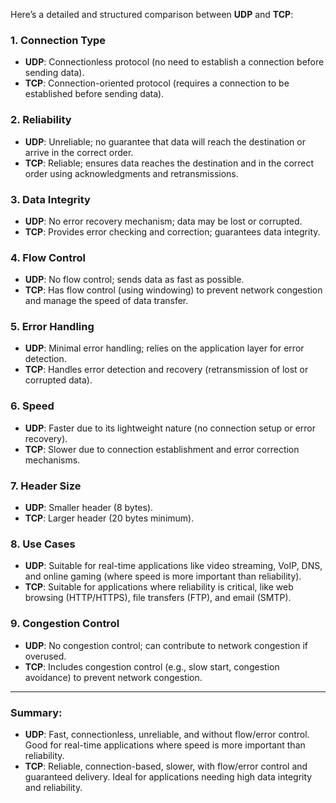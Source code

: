 Here’s a detailed and structured comparison between **UDP** and **TCP**:

### 1. **Connection Type**
   - **UDP**: Connectionless protocol (no need to establish a connection before sending data).
   - **TCP**: Connection-oriented protocol (requires a connection to be established before sending data).

### 2. **Reliability**
   - **UDP**: Unreliable; no guarantee that data will reach the destination or arrive in the correct order.
   - **TCP**: Reliable; ensures data reaches the destination and in the correct order using acknowledgments and retransmissions.

### 3. **Data Integrity**
   - **UDP**: No error recovery mechanism; data may be lost or corrupted.
   - **TCP**: Provides error checking and correction; guarantees data integrity.

### 4. **Flow Control**
   - **UDP**: No flow control; sends data as fast as possible.
   - **TCP**: Has flow control (using windowing) to prevent network congestion and manage the speed of data transfer.

### 5. **Error Handling**
   - **UDP**: Minimal error handling; relies on the application layer for error detection.
   - **TCP**: Handles error detection and recovery (retransmission of lost or corrupted data).

### 6. **Speed**
   - **UDP**: Faster due to its lightweight nature (no connection setup or error recovery).
   - **TCP**: Slower due to connection establishment and error correction mechanisms.

### 7. **Header Size**
   - **UDP**: Smaller header (8 bytes).
   - **TCP**: Larger header (20 bytes minimum).

### 8. **Use Cases**
   - **UDP**: Suitable for real-time applications like video streaming, VoIP, DNS, and online gaming (where speed is more important than reliability).
   - **TCP**: Suitable for applications where reliability is critical, like web browsing (HTTP/HTTPS), file transfers (FTP), and email (SMTP).

### 9. **Congestion Control**
   - **UDP**: No congestion control; can contribute to network congestion if overused.
   - **TCP**: Includes congestion control (e.g., slow start, congestion avoidance) to prevent network congestion.

---

### Summary:
- **UDP**: Fast, connectionless, unreliable, and without flow/error control. Good for real-time applications where speed is more important than reliability.
- **TCP**: Reliable, connection-based, slower, with flow/error control and guaranteed delivery. Ideal for applications needing high data integrity and reliability.
